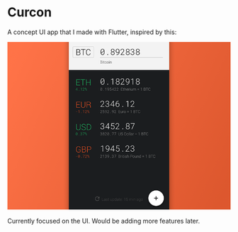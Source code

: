 # Curcon

A concept UI app that I made with Flutter, inspired by this:

![Main UI](media/cryptocurrency-conversion-app.png)

Currently focused on the UI. Would be adding more features later.